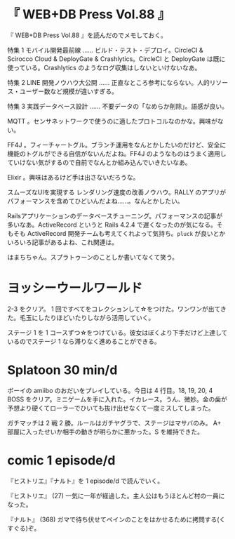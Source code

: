 # 『 WEB+DB Press Vol.88 』

『 WEB+DB Press Vol.88 』を読んだのでメモしておく。

特集 1 モバイル開発最前線 …… ビルド・テスト・デプロイ。CircleCI & Scirocco Cloud & DeployGate & Crashlytics。CircleCI と DeployGate は既に使っている。Crashlytics のようなログ収集はしないといけないなあ。

特集 2 LINE 開発ノウハウ大公開 …… 正直なところ参考にならない。人的リソース・ユーザー数など規模が違いすぎる。

特集 3  実践データベース設計 …… 不要データの「なめらか削除」。語感が良い。

MQTT 。センサネットワークで使うのに適したプロトコルなのかな。興味がない。

FF4J 。フィーチャートグル。ブランチ運用をなんとかしたいのだけど、安全に機能のトグルができる自信がないんだよね。FF4J のようなものはうまく適用していけない気がするので自前でなんとか組み込んでいきたいなあ。

Elixir 。興味はあるけど手は出さないだろうな。

スムーズなUIを実現する レンダリング速度の改善ノウハウ。RALLY のアプリがパフォーマンスを含めてひどいんだよね……。なんとかしたい。

Railsアプリケーションのデータベースチューニング。パフォーマンスの記事が多いなあ。ActiveRecord というと Rails 4.2.4 で遅くなったのが気になる。そもそも ActiveRecord 開発チームも考えてくれよって気持ち。`pluck` が良いとかいろいろ記事があるよね、これ関連は。

はまちちゃん。スプラトゥーンのことしか書いてなくて笑う。

# ヨッシーウールワールド

2-3 をクリア。 1 回ですべてをコレクションして☆をつけた。ワンワンが出てきた。毛玉にしたりほどいたりしながら活用していく。

ステージ 1 を 1 コースずつ☆をつけている。彼女はぼくより下手だけど上達しているのでステージ 1 なら滞りなく進めることができる。

# Splatoon 30 min/d

ボーイの amiibo のおだいをプレイしている。今日は 4 行目。18, 19, 20, 4 BOSS をクリア。ミニゲームを手に入れた。イカレース。うん、微妙。金の歯が予想より硬くてローラーでひいても抜け出せなくて一度ミスしてしまった。

ガチマッチは 2 戦 2 勝。ルールはガチヤグラで、ステージはマサバのみ。 A+ 部屋に入ったせいか相手の動きが明らかに悪かった。S を維持できた。

# comic 1 episode/d

『ヒストリエ』『ナルト』を 1 episode/d で読んでいく。

『ヒストリエ』 (27) 一気に一年が経過した。主人公はもうほとんど村の一員になった。

『ナルト』 (368) ガマで待ち伏せてペインのことをはかせるために拷問する(くすぐる)ぞ。
